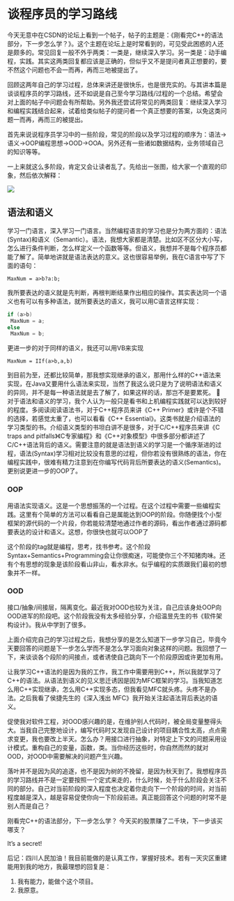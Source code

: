 谈程序员的学习路线
======
  
今天无意中在CSDN的论坛上看到一个帖子，帖子的主题是：《刚看完C++的语法部分，下一步怎么学？》。这个主题在论坛上是时常看到的，可见受此困惑的人还是颇多的。常见回复一般不外乎两类：一类是，继续深入学习。另一类是：动手编程，实践。其实这两类回复都应该是正确的，但似乎又不是提问者真正想要的，要不然这个问题也不会一而再，再而三地被提出了。

回顾这两年自己的学习过程，总体来讲还是很快乐，也是很充实的。与其讲本篇是谈谈程序员的学习路线，还不如说是自己至今学习路线/过程的一个总结。希望会对上面的帖子中问题会有所帮助。另外我还尝试将常见的两类回复：继续深入学习和编程实践结合起来，试着给类似帖子的提问者一个真正想要的答案，以免这类问题一而再，再而三的被提出。

首先来说说程序员学习中的一些阶段，常见的阶段以及学习过程的顺序为：语法->语义->OOP编程思想->OOD->OOA。另外还有一些诸如数据结构，业务领域自己的知识等等。

一上来就这么多阶段，肯定又会让读者乱了。先给出一张图，给大家一个直观的印象，然后依次解释：

![](http://blog.chinaunix.net/photo/11680_080518154618.gif)

## 语法和语义

学习一门语言，深入学习一门语言。当然编程语言的学习也是分为两方面的：语法(Syntax)和语义（Semantic）。语法，我想大家都是清楚。比如区不区分大小写，怎么进行条件判断，怎么样定义一个函数等等。但语义，我想并不是每个程序员都能了解了。简单地讲就是语法表达的意义。这也很容易举例，我在C语言中写了下面的语句：

`MaxNum = a>b?a:b;`

我所要表达的语义就是先判断，再根判断结果作出相应的操作。其实表达同一个语义也有可以有多种语法，就所要表达的语义，我可以用C语言这样实现：

```c
if (a>b)
 MaxNum = a;
else
 MaxNum = b;
```

更进一步的对于同样的语义，我还可以用VB来实现

`MaxNum = IIf(a>b,a,b)`

到目前为至，还都比较简单，那我想实现继承的语义，那用什么样的C++语法来实现，在Java又要用什么语法来实现，当然了我这么说只是为了说明语法和语义的异同，并不是每一种语法就是去了解了，如果这样的话，那岂不是要累死。

对于语法和语义的学习，我个人认为一般只是看书和上机编程实践就可以达到较好的程度。多阅读阅读语法书，对于C++程序员来讲《C++ Primer》或许是个不错的选择，若感觉太重了，也可以看看《C++ Essential》。这类书就是介绍语法的学习类型的书。介绍语义类型的书坦白讲不是很多，对于C/C++程序员来讲《C traps and pitfalls》《C专家编程》和《C++对象模型》中很多部分都讲述了C/C++语法背后的语义。需要注意的就是语法到语义的学习是一个循序渐进的过程，语法(Syntax)学习相对比较没有意思的过程，但你若没有很熟练的语法，你在编程实践中，很难有精力注意到在你编写代码背后所要表达的语义(Semantics)。更别说更进一步的OOP了。

### OOP

用语法实现语义。这是一个思想振荡的一个过程。在这个过程中需要一些编程实践。这里有个简单的方法可以看看自己是属能达到OOP的阶段。你随便找个小型框架的源代码的一个片段，你若能较清楚地通过作者的源码，看出作者通过源码都要表达的设计和语义。这想，你很快也就可以OOP了

这个阶段的tag就是编程，思考，找书参考。这个阶段Syntax+Semantics+Programming会让你很痴迷，可能使你三个不知猪肉味。还有个有思想的现象是该阶段看山非山，看水非水。似乎编程的实质跟我们最初的想象并不一样。

### OOD

接口/抽象/间接层，隔离变化。最近我对OOD也较为关注，自己应该身处OOP向OOD进军的阶段吧。这个阶段我没有太多经验分享，介绍温昱先生的书《软件架构设计》。我从中学到了很多。

上面介绍完自己的学习过程之后，我想分享的是怎么知道下一步学习自己，毕竟今天要回答的问题是下一步怎么学而不是怎么学习面向对象这样的问题。我回想了一下，来谈谈各个段阶的间接点，或者诱使自己跳向下一个阶段原因或许更加有用。

让我学习C++语法的是因为我的工作，我工作中需要用到C++，所以我就学习了C++的语法。从语法到语义的见义思迁诱因是因为MFC框架的学习。当我知道怎么用C++实现继承，怎么用C++实现多态，但我看见MFC就头疼。头疼不是办法。之后我看了侯捷先生的《深入浅出 MFC》我开始关注起语法背后表达的语义。

促使我对软件工程，对OOD感兴趣的是，在维护别人代码时，被全局变量整得头大。当我自己完整地设计，编写代码时又发现自己设计的项目耦合性太高，点点需求变更，我也要改上半天。怎么办？用接口进行抽象，对特定上下文的问题采用设计模式。重构自己的变量，函数，类。当你经历这些时，你自然而然的就对OOD，对OOD中需要解决的问题产生兴趣。

落叶并不是因为风的追逐，也不是因为树的不挽留，是因为秋天到了。我想程序员的学习路线并不是一定要按照一个定式来走的，什么时候，处于什么阶段会关注不同的部分。自己对当前阶段的深入程度也决定着你走向下一个阶段的时间，对当前程度越是深入，越是容易促使你向一下阶段前进。真正能回答这个问题的时常不是别人而是自己？

刚看完C++的语法部分，下一步怎么学？ 今天买的股票赚了二千块，下一步该买哪支？

It’s a secret!

后记：四川人民加油！我目前能做的是认真工作，掌握好技术。若有一天灾区重建能用到我的地方，我最理想的回复是：

1. 我有能力，能做个这个项目。
1. 我原意。
